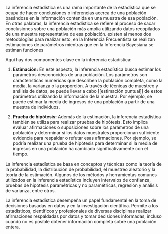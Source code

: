 La inferencia estadística es una rama importante de la estadística que se ocupa de hacer conclusiones o inferencias acerca de una población basándose en la información contenida en una muestra de esa población. En otras palabras, la inferencia estadística se refiere al proceso de sacar conclusiones sobre una población más amplia utilizando datos recopilados de una muestra representativa de esa población. existen al menos dos metodologías para realizar esto, en la Inferencia Frecuentista se realizan estimaciones de parámetros mientras que en la Inferencia Bayesiana se estiman funciones

Aquí hay dos componentes clave en la inferencia estadística:

1. **Estimación:** En este aspecto, la inferencia estadística busca estimar los parámetros desconocidos de una población. Los parámetros son características numéricas que describen la población completa, como la media, la varianza o la proporción. A través de técnicas de muestreo y análisis de datos, se puede llevar a cabo [[estimación puntual]] de estos parámetros utilizando la información de la muestra. Por ejemplo, se puede estimar la media de ingresos de una población a partir de una muestra de individuos.

2. **Prueba de hipótesis:** Además de la estimación, la inferencia estadística también se utiliza para realizar pruebas de hipótesis. Esto implica evaluar afirmaciones o suposiciones sobre los parámetros de una población y determinar si los datos muestrales proporcionan suficiente evidencia para respaldar o refutar esas afirmaciones. Por ejemplo, se podría realizar una prueba de hipótesis para determinar si la media de ingresos en una población ha cambiado significativamente con el tiempo.

La inferencia estadística se basa en conceptos y técnicas como la teoría de la probabilidad, la distribución de probabilidad, el muestreo aleatorio y la teoría de la estimación. Algunos de los métodos y herramientas comunes utilizados en la inferencia estadística incluyen intervalos de confianza, pruebas de hipótesis paramétricas y no paramétricas, regresión y análisis de varianza, entre otros.

La inferencia estadística desempeña un papel fundamental en la toma de decisiones basadas en datos y en la investigación científica. Permite a los estadísticos, científicos y profesionales de diversas disciplinas realizar afirmaciones respaldadas por datos y tomar decisiones informadas, incluso cuando no es posible obtener información completa sobre una población entera.